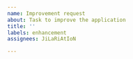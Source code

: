 ```yaml
---
name: Improvement request
about: Task to improve the application
title: ''
labels: enhancement
assignees: JiLaRiAtIoN

---
```



